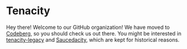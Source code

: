 # Tenacity

Hey there! Welcome to our GitHub organization! We have moved to
[Codeberg](https://codeberg.org/tenacityteam), so you should check us out there.
You might be interested in
[tenacity-legacy](https://github.com/tenacityteam/tenacity-legacy) and
[Saucedacity](https://github.com/tenacityteam/saucedacity), which are kept for
historical reasons.

